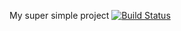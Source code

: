 My super simple project
[![Build Status](https://app.travis-ci.com/acoplu/myDemoApp.svg?token=u22fRhHFXNy3NZ3LnVKh&branch=master)](https://app.travis-ci.com/acoplu/myDemoApp)